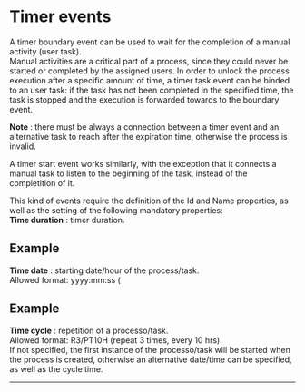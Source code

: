 # Timer events

A timer boundary event can be used to wait for the completion of a manual activity \(user task\).  
Manual activities are a critical part of a process, since they could never be started or completed by the assigned users. In order to unlock the process execution after a specific amount of time, a timer task event can be binded to an user task: if the task has not been completed in the specified time, the task is stopped and the execution is forwarded towards to the boundary event.

**Note** : there must be always a connection between a timer event and an alternative task to reach after the expiration time, otherwise the process is invalid.

A timer start event works similarly, with the exception that it connects a manual task to listen to the beginning of the task, instead of the completition of it.

This kind of events require the definition of the Id and Name properties, as well as the setting of the following mandatory properties:  
 **Time duration** : timer duration.

## Example

**Time date** : starting date/hour of the process/task.   
Allowed format: yyyy:mm:ss \(

## Example

**Time cycle** : repetition of a processo/task.   
Allowed format: R3/PT10H \(repeat 3 times, every 10 hrs\).   
If not specified, the first instance of the processo/task will be started when the process is created, otherwise an alternative date/time can be specified, as well as the cycle time.

---



